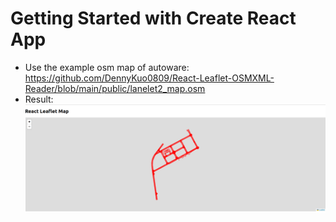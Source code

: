 # Getting Started with Create React App


* Use the example osm map of autoware: https://github.com/DennyKuo0809/React-Leaflet-OSMXML-Reader/blob/main/public/lanelet2_map.osm
* Result: ![](demo.png)

